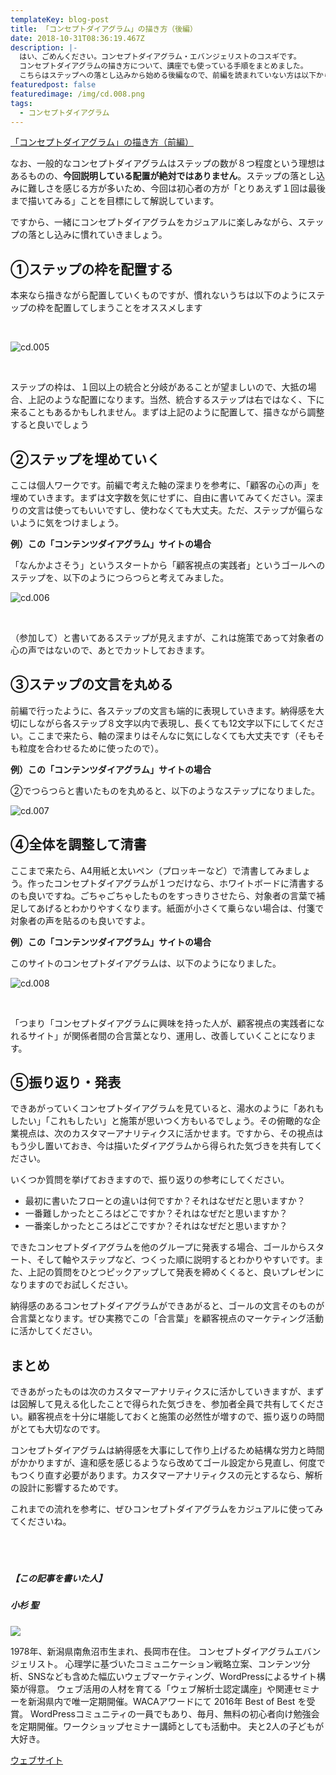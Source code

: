 ```yaml
---
templateKey: blog-post
title: 「コンセプトダイアグラム」の描き方（後編）
date: 2018-10-31T08:36:19.467Z
description: |-
  はい、ごめんください。コンセプトダイアグラム・エバンジェリストのコスギです。
  コンセプトダイアグラムの描き方について、講座でも使っている手順をまとめました。
  こちらはステップへの落とし込みから始める後編なので、前編を読まれていない方は以下から確認してください。
featuredpost: false
featuredimage: /img/cd.008.png
tags:
  - コンセプトダイアグラム
---
```

[「コンセプトダイアグラム」の描き方（前編）](https://netlify.concept-diagram.com/note/2021-03-06-%E3%80%8C%E3%82%B3%E3%83%B3%E3%82%BB%E3%83%97%E3%83%88%E3%83%80%E3%82%A4%E3%82%A2%E3%82%B0%E3%83%A9%E3%83%A0%E3%80%8D%E3%81%AE%E6%8F%8F%E3%81%8D%E6%96%B9%EF%BC%88%E5%89%8D%E7%B7%A8%EF%BC%89/)

なお、一般的なコンセプトダイアグラムはステップの数が８つ程度という理想はあるものの、**今回説明している配置が絶対ではありません**。ステップの落とし込みに難しさを感じる方が多いため、今回は初心者の方が「とりあえず１回は最後まで描いてみる」ことを目標にして解説しています。

ですから、一緒にコンセプトダイアグラムをカジュアルに楽しみながら、ステップの落とし込みに慣れていきましょう。

## ①ステップの枠を配置する

本来なら描きながら配置していくものですが、慣れないうちは以下のようにステップの枠を配置してしまうことをオススメします

<br>

![cd.005](/img/cd.005.png)

<br>

ステップの枠は、１回以上の統合と分岐があることが望ましいので、大抵の場合、上記のような配置になります。当然、統合するステップは右ではなく、下に来ることもあるかもしれません。まずは上記のように配置して、描きながら調整すると良いでしょう

## ②ステップを埋めていく

ここは個人ワークです。前編で考えた軸の深まりを参考に、「顧客の心の声」を埋めていきます。まずは文字数を気にせずに、自由に書いてみてください。深まりの文言は使ってもいいですし、使わなくても大丈夫。ただ、ステップが偏らないように気をつけましょう。

**例）この「コンテンツダイアグラム」サイトの場合**

「なんかよさそう」というスタートから「顧客視点の実践者」というゴールへのステップを、以下のようにつらつらと考えてみました。

![cd.006](/img/cd.006.png)

<br>

（参加して）と書いてあるステップが見えますが、これは施策であって対象者の心の声ではないので、あとでカットしておきます。

## ③ステップの文言を丸める

前編で行ったように、各ステップの文言も端的に表現していきます。納得感を大切にしながら各ステップ８文字以内で表現し、長くても12文字以下にしてください。ここまで来たら、軸の深まりはそんなに気にしなくても大丈夫です（そもそも粒度を合わせるために使ったので）。

**例）この「コンテンツダイアグラム」サイトの場合**

②でつらつらと書いたものを丸めると、以下のようなステップになりました。

![cd.007](/img/cd.007.png)

## ④全体を調整して清書

ここまで来たら、A4用紙と太いペン（プロッキーなど）で清書してみましょう。作ったコンセプトダイアグラムが１つだけなら、ホワイトボードに清書するのも良いですね。ごちゃごちゃしたものをすっきりさせたら、対象者の言葉で補足してあげるとわかりやすくなります。紙面が小さくて乗らない場合は、付箋で対象者の声を貼るのも良いですよ。

**例）この「コンテンツダイアグラム」サイトの場合**

このサイトのコンセプトダイアグラムは、以下のようになりました。

![cd.008](/img/cd.008.png)

<br>

「つまり「コンセプトダイアグラムに興味を持った人が、顧客視点の実践者になれるサイト」が関係者間の合言葉となり、運用し、改善していくことになります。

## ⑤振り返り・発表

できあがっていくコンセプトダイアグラムを見ていると、湯水のように「あれもしたい」「これもしたい」と施策が思いつく方もいるでしょう。その俯瞰的な企業視点は、次のカスタマーアナリティクスに活かせます。ですから、その視点はもう少し置いておき、今は描いたダイアグラムから得られた気づきを共有してください。

いくつか質問を挙げておきますので、振り返りの参考にしてください。

* 最初に書いたフローとの違いは何ですか？それはなぜだと思いますか？
* 一番難しかったところはどこですか？それはなぜだと思いますか？
* 一番楽しかったところはどこですか？それはなぜだと思いますか？

できたコンセプトダイアグラムを他のグループに発表する場合、ゴールからスタート、そして軸やステップなど、つくった順に説明するとわかりやすいです。また、上記の質問をひとつピックアップして発表を締めくくると、良いプレゼンになりますのでお試しください。

納得感のあるコンセプトダイアグラムができあがると、ゴールの文言そのものが合言葉となります。ぜひ実務でこの「合言葉」を顧客視点のマーケティング活動に活かしてください。

## まとめ

できあがったものは次のカスタマーアナリティクスに活かしていきますが、まずは図解して見える化したことで得られた気づきを、参加者全員で共有してください。顧客視点を十分に堪能しておくと施策の必然性が増すので、振り返りの時間がとても大切なのです。

コンセプトダイアグラムは納得感を大事にして作り上げるため結構な労力と時間がかかりますが、違和感を感じるようなら改めてゴール設定から見直し、何度でもつくり直す必要があります。カスタマーアナリティクスの元とするなら、解析の設計に影響するためです。

これまでの流れを参考に、ぜひコンセプトダイアグラムをカジュアルに使ってみてくださいね。

##### <br><br><br>【この記事を書いた人】

##### 小杉 聖

![](/img/6645a78788203d8d2dd2e3879ccca8dc.jpeg)

1978年、新潟県南魚沼市生まれ、長岡市在住。
コンセプトダイアグラムエバンジェリスト。
心理学に基づいたコミュニケーション戦略立案、コンテンツ分析、SNSなども含めた幅広いウェブマーケティング、WordPressによるサイト構築が得意。
ウェブ活用の人材を育てる「ウェブ解析士認定講座」や関連セミナーを新潟県内で唯一定期開催。WACAアワードにて 2016年 Best of Best を受賞。
WordPressコミュニティの一員でもあり、毎月、無料の初心者向け勉強会を定期開催。ワークショップセミナー講師としても活動中。
夫と2人の子どもが大好き。

[ウェブサイト](https://kosgis.com/)
